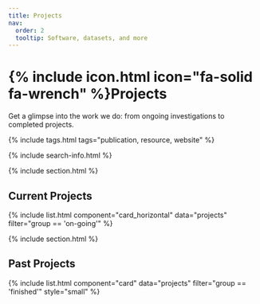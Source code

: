 ```yaml
---
title: Projects
nav:
  order: 2
  tooltip: Software, datasets, and more
---
```


# {% include icon.html icon="fa-solid fa-wrench" %}Projects

Get a glimpse into the work we do: from ongoing investigations to completed projects.

{% include tags.html tags="publication, resource, website" %}

{% include search-info.html %}

{% include section.html %}

## Current Projects

{% include list.html component="card_horizontal" data="projects" filter="group == 'on-going'" %}

{% include section.html %}

## Past Projects

{% include list.html component="card" data="projects" filter="group == 'finished'" style="small" %}
